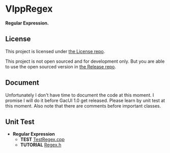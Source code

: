 # VlppRegex

**Regular Expression.**

## License

This project is licensed under [the License repo](https://github.com/vczh-libraries/License).

This project is not open sourced and for development only. But you are able to use the open sourced version in [the Release repo](https://github.com/vczh-libraries/Release).

## Document

Unfortunately I don't have time to document the code at this moment.
I promise I will do it before GacUI 1.0 get released.
Please learn by unit test at this moment.
Also note that there are comments before important classes.

## Unit Test

- **Regular Expression**
  - **TEST** [TestRegex.cpp](./Test/Source/TestRegex.cpp)
  - **TUTORIAL** [Regex.h](./Source/Regex/Regex.h)
